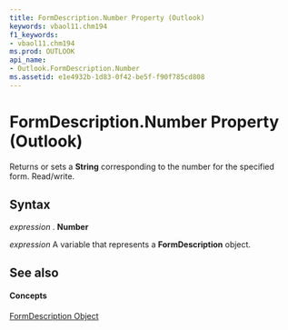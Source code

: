 ```yaml
---
title: FormDescription.Number Property (Outlook)
keywords: vbaol11.chm194
f1_keywords:
- vbaol11.chm194
ms.prod: OUTLOOK
api_name:
- Outlook.FormDescription.Number
ms.assetid: e1e4932b-1d83-0f42-be5f-f90f785cd808
---
```



# FormDescription.Number Property (Outlook)

Returns or sets a  **String** corresponding to the number for the specified form. Read/write.


## Syntax

 _expression_ . **Number**

 _expression_ A variable that represents a **FormDescription** object.


## See also


#### Concepts


[FormDescription Object](formdescription-object-outlook.md)

